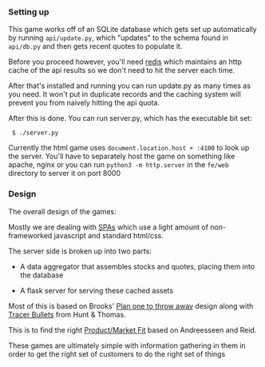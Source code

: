 ### Setting up

This game works off of an SQLite database which gets set up automatically by running `api/update.py`, which "updates" to the schema  found in `api/db.py` and then gets recent quotes to populate it.

Before you proceed however, you'll need [redis](https://redis.io) which maintains an http cache of the api results so we don't need to hit the server each time. 

After that's installed and running you can run update.py as many times as you need. It won't put in duplicate records and the caching system will prevent you from naively hitting the api quota.

After this is done. You can run server.py, which has the executable bit set:

```
 $ ./server.py
```

Currently the html game uses `document.location.host + :4100` to look up the server.  You'll have to separately host the game on something like apache, nginx or you can run `python3 -m http.server` in the `fe/web` directory to server it on port 8000

### Design

The overall design of the games:

Mostly we are dealing with [SPAs](https://en.wikipedia.org/wiki/Single-page_application) which use a light amount of non-frameworked javascript and standard html/css.

The server side is broken up into two parts:

  * A data aggregator that assembles stocks and quotes, placing them into the database

  * A flask server for serving these cached assets

Most of this is based on Brooks' [Plan one to throw away](http://wiki.c2.com/?PlanToThrowOneAway) design along with [Tracer Bullets](https://flylib.com/books/en/1.315.1.25/1/) from Hunt & Thomas.

This is to find the right [Product/Market Fit](https://en.wikipedia.org/wiki/Product/market_fit) based on Andreesseen and Reid.

These games are ultimately simple with information gathering in them in order to get the right set of customers to do the right set of things
